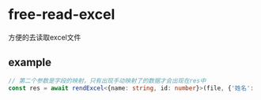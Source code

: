 # free-read-excel
方便的去读取excel文件

## example

```typescript
// 第二个参数是字段的映射，只有出现手动映射了的数据才会出现在res中
const res = await rendExcel<{name: string, id: number}>(file, {'姓名': 'name', '编号': 'id'})
```
